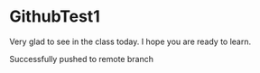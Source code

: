 # GithubTest1

Very glad to see in the class today.
I hope you are ready to learn.

Successfully pushed to remote branch